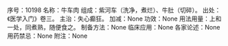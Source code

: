 序号：10198
名称：牛车肉
组成：紫河车（洗净，煮烂）、牛肚（切碎）。
出处：《医学入门》卷三。
主治：失心癫狂。
加减：None
功效：None
用法用量：上和一处，同煮熟，随便食之。
制备方法：None
临床应用：None
各家论述：None
用药禁忌：None
附注：None
